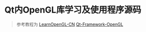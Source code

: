 # Qt内OpenGL库学习及使用程序源码
> 参考教程为
> [LearnOpenGL-CN](learnopengl-cn.readthedocs.io/zh/latest/) 
> [Qt-Framework-OpenGL](www.trentreed.net/topics/qt-framework/) 
